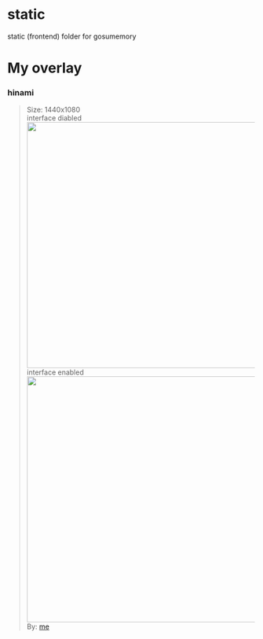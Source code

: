 # static
static (frontend) folder for gosumemory 

# My overlay

### hinami

> Size: 1440x1080\
> interface diabled
<img src="https://cdn.discordapp.com/attachments/1104984300736217141/1117253535134912522/image.png" width="500">\
> interface enabled
<img src=https://cdn.discordapp.com/attachments/1104984300736217141/1117253843869249536/image.png width="500">\
By: [me][1]<br>

[1]: https://github.com/hinami-chi
